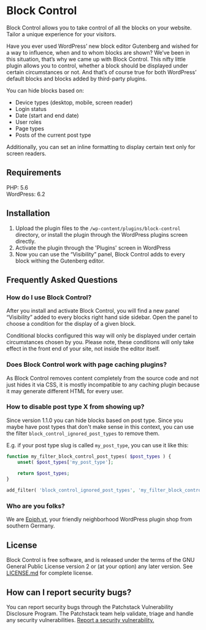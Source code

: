 # Block Control

Block Control allows you to take control of all the blocks on your website. Tailor a unique experience for your visitors.

Have you ever used WordPress’ new block editor Gutenberg and wished for a way to influence, when and to whom blocks are shown? We’ve been in this situation, that’s why we came up with Block Control. This nifty little plugin allows you to control, whether a block should be displayed under certain circumstances or not. And that’s of course true for both WordPress’ default blocks and blocks added by third-party plugins.

You can hide blocks based on:
* Device types (desktop, mobile, screen reader)
* Login status
* Date (start and end date)
* User roles
* Page types
* Posts of the current post type

Additionally, you can set an inline formatting to display certain text only for screen readers.

## Requirements

PHP: 5.6<br>
WordPress: 6.2

## Installation

1. Upload the plugin files to the `/wp-content/plugins/block-control` directory, or install the plugin through the WordPress plugins screen directly.
1. Activate the plugin through the 'Plugins' screen in WordPress
1. Now you can use the “Visibility” panel, Block Control adds to every block withing the Gutenberg editor.


## Frequently Asked Questions

### How do I use Block Control?

After you install and activate Block Control, you will find a new panel “Visibility” added to every blocks right hand side sidebar. Open the panel to choose a condition for the display of a given block.

Conditional blocks configured this way will only be displayed under certain circumstances chosen by you. Please note, these conditions will only take effect in the front end of your site, not inside the editor itself.

### Does Block Control work with page caching plugins?

As Block Control removes content completely from the source code and not just hides it via CSS, it is mostly incompatible to any caching plugin because it may generate different HTML for every user.

### How to disable post type X from showing up?

Since version 1.1.0 you can hide blocks based on post type. Since you maybe have post types that don't make sense in this context, you can use the filter `block_control_ignored_post_types` to remove them.

E.g. if your post type slug is called `my_post_type`, you can use it like this:

```php
function my_filter_block_control_post_types( $post_types ) {
	unset( $post_types['my_post_type'];
	
	return $post_types;
}

add_filter( 'block_control_ignored_post_types', 'my_filter_block_control_post_types' );
```

### Who are you folks?

We are [Epiph.yt](https://epiph.yt/en/), your friendly neighborhood WordPress plugin shop from southern Germany.

## License

Block Control is free software, and is released under the terms of the GNU General Public License version 2 or (at your option) any later version. See [LICENSE.md](LICENSE.md) for complete license.

## How can I report security bugs?

You can report security bugs through the Patchstack Vulnerability Disclosure Program. The Patchstack team help validate, triage and handle any security vulnerabilities. [Report a security vulnerability.](https://patchstack.com/database/vdp/block-control)

